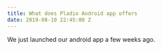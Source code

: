 ```yaml
---
title: What does Pladio Android app offers
date: 2019-08-10 22:45:00 Z
---
```


We just launched our android app a few weeks ago.